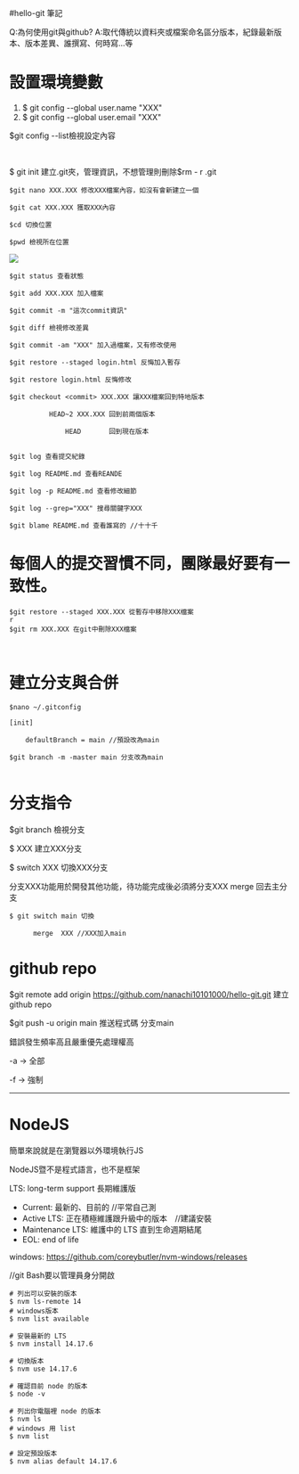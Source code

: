 #hello-git 筆記

Q:為何使用git與github? A:取代傳統以資料夾或檔案命名區分版本，紀錄最新版本、版本差異、誰撰寫、何時寫...等

<h1>設置環境變數</h1>
<ol>
<li>$ git config --global user.name "XXX"</li>
<li>$ git config --global user.email "XXX"</li>
</ol>

$git config --list檢視設定內容

<br>

$ git init 建立.git夾，管理資訊，不想管理則刪除$rm - r .git

```
$git nano XXX.XXX 修改XXX檔案內容，如沒有會新建立一個

$git cat XXX.XXX 獲取XXX內容

$cd 切換位置

$pwd 檢視所在位置
```

<img src="https://i.imgur.com/iYbhwu4.png">

```
$git status 查看狀態

$git add XXX.XXX 加入檔案

$git commit -m "這次commit資訊"

$git diff 檢視修改差異

$git commit -am "XXX" 加入過檔案，又有修改使用

$git restore --staged login.html 反悔加入暫存

$git restore login.html 反悔修改

$git checkout <commit> XXX.XXX 讓XXX檔案回到特地版本

	      HEAD~2 XXX.XXX 回到前兩個版本

              HEAD	     回到現在版本


```

```
$git log 查看提交紀錄

$git log README.md 查看REANDE

$git log -p README.md 查看修改細節

$git log --grep="XXX" 搜尋關鍵字XXX

$git blame README.md 查看誰寫的 //十十千

```

<h1>每個人的提交習慣不同，團隊最好要有一致性。</h1>


```
$git restore --staged XXX.XXX 從暫存中移除XXX檔案
r
$git rm XXX.XXX 在git中刪除XXX檔案

 
```

<h1>建立分支與合併</h1>

```
$nano ~/.gitconfig 

[init]

	defaultBranch = main //預設改為main

$git branch -m -master main 分支改為main


```

<h1>分支指令</h1>

$git branch 檢視分支

$	    XXX 建立XXX分支

$    switch  XXX 切換XXX分支




分支XXX功能用於開發其他功能，待功能完成後必須將分支XXX merge 回去主分支

```
$ git switch main 切換

      merge  XXX //XXX加入main
```

<h1>github repo</h1>

$git remote add origin https://github.com/nanachi10101000/hello-git.git 建立github repo

$git push -u origin main 推送程式碼 分支main


<p>錯誤發生頻率高且嚴重優先處理權高</p>

-a -> 全部

-f -> 強制

<hr>

<h1>NodeJS</h1>

簡單來說就是在瀏覽器以外環境執行JS

NodeJS暨不是程式語言，也不是框架

LTS: long-term support 長期維護版
- Current: 最新的、目前的 //平常自己測
- Active LTS: 正在積極維護跟升級中的版本　//建議安裝
- Maintenance LTS: 維護中的 LTS 直到生命週期結尾
- EOL: end of life

windows: https://github.com/coreybutler/nvm-windows/releases

//git Bash要以管理員身分開啟

```
# 列出可以安裝的版本
$ nvm ls-remote 14
# windows版本
$ nvm list available

# 安裝最新的 LTS
$ nvm install 14.17.6

# 切換版本
$ nvm use 14.17.6

# 確認目前 node 的版本
$ node -v

# 列出你電腦裡 node 的版本
$ nvm ls
# windows 用 list
$ nvm list

# 設定預設版本
$ nvm alias default 14.17.6
```

